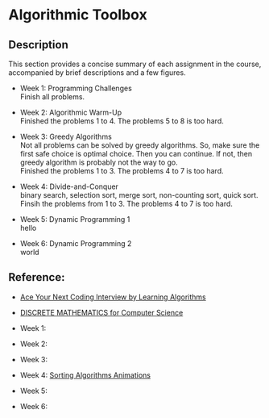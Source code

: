 # Algorithmic Toolbox

## Description

This section provides a concise summary of each assignment in the course, accompanied by brief descriptions and a few figures.

- Week 1: Programming Challenges  
  Finish all problems.

- Week 2: Algorithmic Warm-Up  
  Finished the problems 1 to 4. The problems 5 to 8 is too hard.  

- Week 3: Greedy Algorithms  
  Not all problems can be solved by greedy algorithms. So, make sure the first safe choice is optimal choice. Then you can continue. If not, then greedy algorithm is probably not the way to go.  
  Finished the problems 1 to 3. The problems 4 to 7 is too hard.

- Week 4: Divide-and-Conquer  
  binary search, selection sort, merge sort, non-counting sort, quick sort. Finsih the problems from 1 to 3. The problems 4 to 7 is too hard.

- Week 5: Dynamic Programming 1  
  hello

- Week 6: Dynamic Programming 2  
  world


## Reference:
- [Ace Your Next Coding Interview by Learning Algorithms](https://stepik.org/course/102772/promo?utm_source=bookwebpage&utm_medium=intro)
- [DISCRETE MATHEMATICS for Computer Science](http://discrete-math.tilda.ws/?utm_source=coursera&utm_medium=reading&utm_campaign=toolbox)

- Week 1:

- Week 2:

- Week 3:

- Week 4:
  [Sorting Algorithms Animations](https://www.toptal.com/developers/sorting-algorithms)

- Week 5:

- Week 6:
